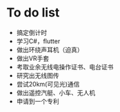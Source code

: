 # To do list

+ 搞定倒计时    
+ 学习C#，flutter  
+ 做出环绕声耳机（迫真）
+ 做出VR手套  
+ 考取业余无线电操作证书、电台证书  
+ 研究出无线图传  
+ 尝试20km(可见光)通信  
+ 做出遥控汽艇、小车、无人机  
+ 申请到一个专利  
